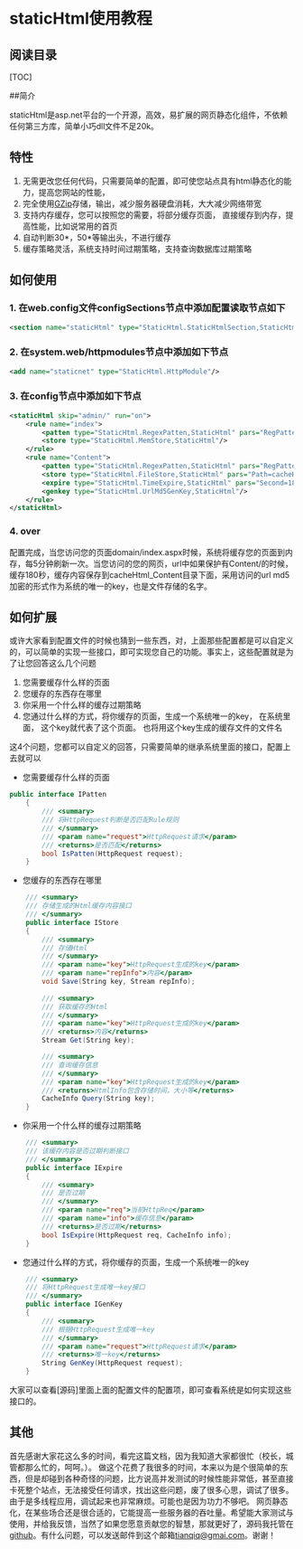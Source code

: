 # staticHtml使用教程

## 阅读目录

[TOC]

##简介

staticHtml是asp.net平台的一个开源，高效，易扩展的网页静态化组件，不依赖任何第三方库，简单小巧dll文件不足20k。

## 特性

1. 无需更改您任何代码，只需要简单的配置，即可使您站点具有html静态化的能力，提高您网站的性能，
2. 完全使用[GZip](http://www.baidu.com/w?d=)存储，输出，减少服务器硬盘消耗，大大减少网络带宽
3. 支持内存缓存，您可以按照您的需要，将部分缓存页面， 直接缓存到内存，提高性能，比如说常用的首页
4. 自动判断30*，50*等输出头，不进行缓存
5. 缓存策略灵活，系统支持时间过期策略，支持查询数据库过期策略

## 如何使用

### 1.  在web.config文件configSections节点中添加配置读取节点如下
```xml
<section name="staticHtml" type="StaticHtml.StaticHtmlSection,StaticHtml"/>
```
### 2. 在system.web/httpmodules节点中添加如下节点
```xml
<add name="staticnet" type="StaticHtml.HttpModule"/>
```
### 3. 在config节点中添加如下节点
```xml
<staticHtml skip="admin/" run="on">
	<rule name="index">
		<patten type="StaticHtml.RegexPatten,StaticHtml" pars="RegPatten=index.aspx$"/>
		<store type="StaticHtml.MemStore,StaticHtml"/>
	</rule>
	<rule name="Content">
		<patten type="StaticHtml.RegexPatten,StaticHtml" pars="RegPatten=Content/"/>
		<store type="StaticHtml.FileStore,StaticHtml" pars="Path=cacheHtml_Content/"/>
		<expire type="StaticHtml.TimeExpire,StaticHtml" pars="Second=180"/>
		<genkey type="StaticHtml.UrlMd5GenKey,StaticHtml"/>
	</rule>
</staticHtml>
```
### 4. over 
配置完成，当您访问您的页面domain/index.aspx时候，系统将缓存您的页面到内存，每5分钟刷新一次。当您访问的您的网页，url中如果保护有Content/的时候，缓存180秒，缓存内容保存到cacheHtml_Content目录下面，采用访问的url md5加密的形式作为系统的唯一的key，也是文件存储的名字。 

## 如何扩展
或许大家看到配置文件的时候也猜到一些东西，对，上面那些配置都是可以自定义的，可以简单的实现一些接口，即可实现您自己的功能。事实上，这些配置就是为了让您回答这么几个问题

1. 您需要缓存什么样的页面
2. 您缓存的东西存在哪里
3. 你采用一个什么样的缓存过期策略
4. 您通过什么样的方式，将你缓存的页面，生成一个系统唯一的key， 在系统里面， 这个key就代表了这个页面。 也将用这个key生成的缓存文件的文件名

这4个问题，您都可以自定义的回答，只需要简单的继承系统里面的接口，配置上去就可以

* 您需要缓存什么样的页面

```csharp
public interface IPatten
    {
        /// <summary>
        /// 将HttpRequest判断是否匹配Rule规则
        /// </summary>
        /// <param name="request">HttpRequest请求</param>
        /// <returns>是否匹配</returns>
        bool IsPatten(HttpRequest request);
    }
```

* 您缓存的东西存在哪里
```csharp
	/// <summary>
    /// 存储生成的Html缓存内容接口
    /// </summary>
    public interface IStore
    {
        /// <summary>
        /// 存储Html
        /// </summary>
        /// <param name="key">HttpRequest生成的key</param>
        /// <param name="repInfo">内容</param>
        void Save(String key, Stream repInfo);
       
        /// <summary>
        /// 获取缓存的Html
        /// </summary>
        /// <param name="key">HttpRequest生成的key</param>
        /// <returns>内容</returns>
        Stream Get(String key);

        /// <summary>
        /// 查询缓存信息
        /// </summary>
        /// <param name="key">HttpRequest生成的key</param>
        /// <returns>HtmlInfo包含存储时间，大小等</returns>
        CacheInfo Query(String key);
    }
```
*  你采用一个什么样的缓存过期策略
```csharp
  	/// <summary>
    /// 该缓存内容是否过期判断接口
    /// </summary>
    public interface IExpire
    {
        /// <summary>
        /// 是否过期
        /// </summary>
        /// <param name="req">当前HttpReq</param>
        /// <param name="info">缓存信息</param>
        /// <returns>是否过期</returns>
        bool IsExpire(HttpRequest req, CacheInfo info);
    }
```
* 您通过什么样的方式，将你缓存的页面，生成一个系统唯一的key
```csharp
	/// <summary>
    /// 将HttpRequest生成唯一key接口
    /// </summary>
    public interface IGenKey
    {
        /// <summary>
        /// 根据HttpRequest生成唯一key
        /// </summary>
        /// <param name="request">HttpRequest请求</param>
        /// <returns>唯一key</returns>
        String GenKey(HttpRequest request);
    }
```
大家可以查看[源码]里面上面的配置文件的配置项，即可查看系统是如何实现这些接口的。

## 其他
首先感谢大家花这么多的时间，看完这篇文档，因为我知道大家都很忙（校长，城管都那么忙的，呵呵。）。 做这个花费了我很多的时间，本来以为是个很简单的东西，但是却碰到各种奇怪的问题，比方说高并发测试的时候性能非常低，甚至直接卡死整个站点，无法接受任何请求，找出这些问题，废了很多心思，调试了很多。由于是多线程应用，调试起来也非常麻烦。可能也是因为功力不够吧。 网页静态化，在某些场合还是很合适的，它能提高一些服务器的吞吐量。希望能大家测试与使用，并给我反馈，当然了如果您愿意贡献您的智慧，那就更好了，源码我托管在[github](https://github.com/tianqiq/StaticHtml)。有什么问题，可以发送邮件到这个邮箱[tianqiq@gmai.com](mailto:tianqiq@gmail.com)。谢谢！
